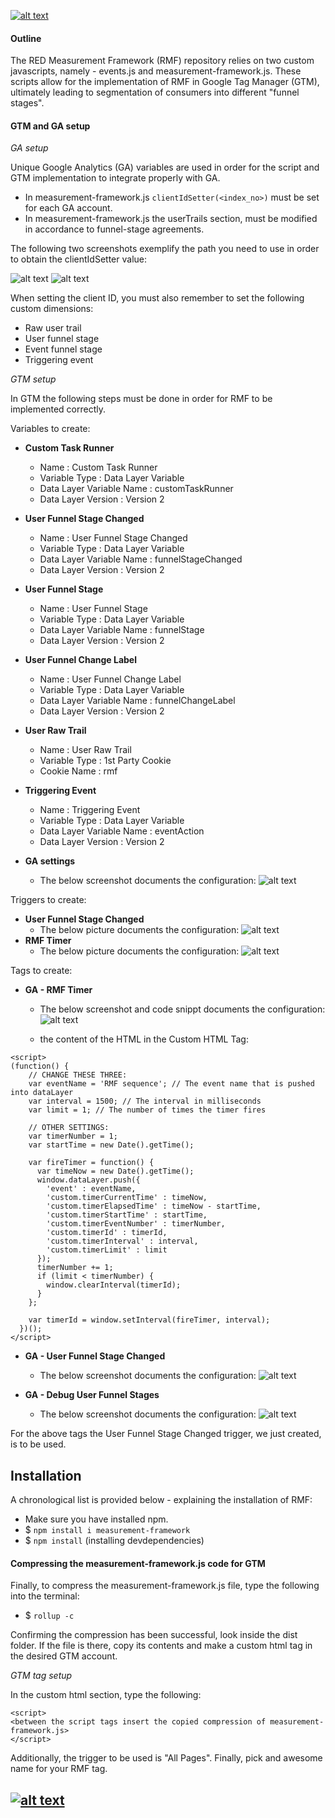 [![alt text](img/RMFrp.png "Logo Title Text 1")](https://redperformance.no/)

#### Outline
The RED Measurement Framework (RMF) repository relies on two custom javascripts, namely - events.js and measurement-framework.js.
These scripts allow for the implementation of RMF in Google Tag Manager (GTM), ultimately leading to segmentation of consumers into different "funnel stages".

#### GTM and GA setup
*GA setup*

Unique Google Analytics (GA) variables are used in order for the script and GTM implementation to integrate properly with GA.

- In measurement-framework.js ```clientIdSetter(<index_no>)``` must be set for each GA account.
- In measurement-framework.js the userTrails section, must be modified in accordance to funnel-stage
agreements.

The following two screenshots exemplify the path you need to use in order to obtain the clientIdSetter value:

![alt text](img/custom_dimensions.png)
![alt text](img/client_id.png)

When setting the client ID, you must also remember to set the following custom dimensions:

- Raw user trail 
- User funnel stage 
- Event funnel stage
- Triggering event

*GTM setup*

In GTM the following steps must be done in order for RMF to be implemented correctly.

Variables to create:

- **Custom Task Runner**
	- Name : Custom Task Runner
	- Variable Type : Data Layer Variable
	- Data Layer Variable Name : customTaskRunner
	- Data Layer Version : Version 2

- **User Funnel Stage Changed**
	- Name : User Funnel Stage Changed
	- Variable Type : Data Layer Variable
	- Data Layer Variable Name : funnelStageChanged
	- Data Layer Version : Version 2	

- **User Funnel Stage**
	- Name : User Funnel Stage
	- Variable Type : Data Layer Variable
	- Data Layer Variable Name : funnelStage
	- Data Layer Version : Version 2

- **User Funnel Change Label**
	- Name : User Funnel Change Label
	- Variable Type : Data Layer Variable
	- Data Layer Variable Name : funnelChangeLabel
	- Data Layer Version : Version 2

- **User Raw Trail**
	- Name : User Raw Trail
	- Variable Type : 1st Party Cookie
	- Cookie Name : rmf

- **Triggering Event**
	- Name : Triggering Event
	- Variable Type : Data Layer Variable
	- Data Layer Variable Name : eventAction
	- Data Layer Version : Version 2

- **GA settings**
	- The below screenshot documents the configuration:
	![alt text](img/GAsettings.png)
	

Triggers to create:

- **User Funnel Stage Changed**
	- The below picture documents the configuration:
	![alt text](img/Userfunnelstagechanged.png) 	
- **RMF Timer**
	- The below picture documents the configuration:
	 ![alt text](img/RMF_timertrigger.png)

Tags to create:

- **GA - RMF Timer**
	- The below screenshot and code snippt documents the 	configuration:
	![alt text](img/RMF_timertag.png) 

	- the content of the HTML in the Custom HTML Tag: 

```
<script>
(function() {
    // CHANGE THESE THREE:
    var eventName = 'RMF sequence'; // The event name that is pushed into dataLayer
    var interval = 1500; // The interval in milliseconds
    var limit = 1; // The number of times the timer fires

    // OTHER SETTINGS:
    var timerNumber = 1;
    var startTime = new Date().getTime();

    var fireTimer = function() {
      var timeNow = new Date().getTime();
      window.dataLayer.push({
        'event' : eventName,
        'custom.timerCurrentTime' : timeNow,
        'custom.timerElapsedTime' : timeNow - startTime,
        'custom.timerStartTime' : startTime,
        'custom.timerEventNumber' : timerNumber,
        'custom.timerId' : timerId,
        'custom.timerInterval' : interval,
        'custom.timerLimit' : limit
      });
      timerNumber += 1;
      if (limit < timerNumber) { 
        window.clearInterval(timerId);
      }
    };

    var timerId = window.setInterval(fireTimer, interval);
  })();
</script>
```

- **GA - User Funnel Stage Changed**
	- The below screenshot documents the configuration:
	![alt text](img/UserFStageTag.png)

- **GA - Debug User Funnel Stages**
	- The below screenshot documents the configuration:
	![alt text](img/Debug.png)

For the above tags the User Funnel Stage Changed trigger, we just created, is to be used.

## Installation
A chronological list is provided below - explaining the installation of RMF:

- Make sure you have installed npm. 
- $ ```npm install i measurement-framework```
- $ ```npm install``` (installing devdependencies)

#### Compressing the measurement-framework.js code for GTM
Finally, to compress the measurement-framework.js file, type the following into
the terminal:

- $ ```rollup -c```

Confirming the compression has been successful, look inside the dist folder.
If the file is there, copy its contents and make a custom html tag in the desired GTM account.

*GTM tag setup*

In the custom html section, type the following:

```
<script>
<between the script tags insert the copied compression of measurement-framework.js>
</script>
```
Additionally, the trigger to be used is "All Pages". Finally, pick and awesome name for your RMF tag.

## [![alt text](img/RMF.png "Logo Title Text 1")](https://redperformance.no/)